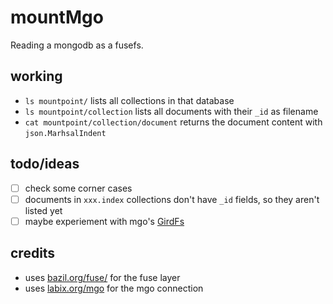 mountMgo
========

Reading a mongodb as a fusefs.


## working
* `ls mountpoint/` lists all collections in that database
* `ls mountpoint/collection` lists all documents with their `_id` as filename
* `cat mountpoint/collection/document` returns the document content with `json.MarhsalIndent`


## todo/ideas
- [ ] check some corner cases
- [ ] documents in `xxx.index` collections don't have `_id` fields, so they aren't listed yet
- [ ] maybe experiement with mgo's [GirdFs](http://godoc.org/labix.org/v2/mgo#GridFS)

## credits
* uses [bazil.org/fuse/](http://bazil.org/fuse/) for the fuse layer
* uses [labix.org/mgo](http://labix.org/mgo) for the mgo connection